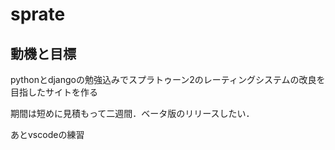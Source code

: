 # sprate

## 動機と目標
pythonとdjangoの勉強込みでスプラトゥーン2のレーティングシステムの改良を目指したサイトを作る

期間は短めに見積もって二週間．ベータ版のリリースしたい．

あとvscodeの練習